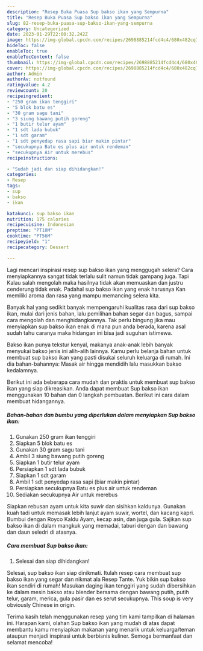 ```yaml
---
description: "Resep Buka Puasa Sup bakso ikan yang Sempurna"
title: "Resep Buka Puasa Sup bakso ikan yang Sempurna"
slug: 82-resep-buka-puasa-sup-bakso-ikan-yang-sempurna
category: Uncategorized
date: 2023-01-29T22:00:32.242Z
image: https://img-global.cpcdn.com/recipes/2698885214fcd4c4/680x482cq70/sup-bakso-ikan-foto-resep-utama.jpg
hideToc: false
enableToc: true
enableTocContent: false
thumbnail: https://img-global.cpcdn.com/recipes/2698885214fcd4c4/680x482cq70/sup-bakso-ikan-foto-resep-utama.jpg
cover: https://img-global.cpcdn.com/recipes/2698885214fcd4c4/680x482cq70/sup-bakso-ikan-foto-resep-utama.jpg
author: Admin
authorAv: notfound
ratingvalue: 4.2
reviewcount: 20
recipeingredient:
- "250 gram ikan tenggiri"
- "5 blok batu es"
- "30 gram sagu tani"
- "3 siung bawang putih goreng"
- "1 butir telur ayam"
- "1 sdt lada bubuk"
- "1 sdt garam"
- "1 sdt penyedap rasa sapi biar makin pintar"
- "secukupnya Batu es plus air untuk rendeman"
- "secukupnya Air untuk merebus"
recipeinstructions:

- "Sudah jadi dan siap dihidangkan!"
categories:
- Resep
tags:
- sup
- bakso
- ikan

katakunci: sup bakso ikan 
nutrition: 175 calories
recipecuisine: Indonesian
preptime: "PT18M"
cooktime: "PT56M"
recipeyield: "1"
recipecategory: Dessert

---
```



Lagi mencari inspirasi resep sup bakso ikan yang menggugah selera? Cara menyiapkannya sangat tidak terlalu sulit namun tidak gampang juga. Tapi Kalau salah mengolah maka hasilnya tidak akan memuaskan dan justru cenderung tidak enak. Padahal sup bakso ikan yang enak harusnya Kan memiliki aroma dan rasa yang mampu memancing selera kita.


Banyak hal yang sedikit banyak mempengaruhi kualitas rasa dari sup bakso ikan, mulai dari jenis bahan, lalu pemilihan bahan segar dan bagus, sampai cara mengolah dan menghidangkannya. Tak perlu bingung jika mau menyiapkan sup bakso ikan enak di mana pun anda berada, karena asal sudah tahu caranya maka hidangan ini bisa jadi suguhan istimewa.

Bakso ikan punya tekstur kenyal, makanya anak-anak lebih banyak menyukai bakso jenis ini alih-alih lainnya. Kamu perlu belanja bahan untuk membuat sup bakso ikan yang pasti disukai seluruh keluarga di rumah. Ini dia bahan-bahannya: Masak air hingga mendidih lalu masukkan bakso kedalamnya.


Berikut ini ada beberapa cara mudah dan praktis untuk membuat sup bakso ikan yang siap dikreasikan. Anda dapat membuat Sup bakso ikan menggunakan 10 bahan dan 0 langkah pembuatan. Berikut ini cara dalam membuat hidangannya.

<!--inarticleads1-->

##### Bahan-bahan dan bumbu yang diperlukan dalam menyiapkan Sup bakso ikan:

1. Gunakan 250 gram ikan tenggiri
1. Siapkan 5 blok batu es
1. Gunakan 30 gram sagu tani
1. Ambil 3 siung bawang putih goreng
1. Siapkan 1 butir telur ayam
1. Persiapkan 1 sdt lada bubuk
1. Siapkan 1 sdt garam
1. Ambil 1 sdt penyedap rasa sapi (biar makin pintar)
1. Persiapkan secukupnya Batu es plus air untuk rendeman
1. Sediakan secukupnya Air untuk merebus


Siapkan rebusan ayam untuk kita suwir dan sisihkan kaldunya. Gunakan kuah tadi untuk memasak lebih lanjut ayam suwir, wortel, dan kacang kapri. Bumbui dengan Royco Kaldu Ayam, kecap asin, dan juga gula. Sajikan sup bakso ikan di dalam mangkuk yang memadai, taburi dengan dan bawang dan daun seledri di atasnya. 

<!--inarticleads2-->

##### Cara membuat Sup bakso ikan:


1. Selesai dan siap dihidangkan!

Selesai, sup bakso ikan siap dinikmati. Itulah resep cara membuat sup bakso ikan yang segar dan nikmat ala Resep Tante. Yuk bikin sup bakso ikan sendiri di rumah! Masukan daging ikan tenggiri yang sudah dibersihkan ke dalam mesin bakso atau blender bersama dengan bawang putih, putih telur, garam, merica, gula pasir dan es serut secukupnya. This soup is very obviously Chinese in origin. 

Terima kasih telah menggunakan resep yang tim kami tampilkan di halaman ini. Harapan kami, olahan Sup bakso ikan yang mudah di atas dapat membantu kamu menyiapkan makanan yang menarik untuk keluarga/teman ataupun menjadi inspirasi untuk berbisnis kuliner. Semoga bermanfaat dan selamat mencoba!
